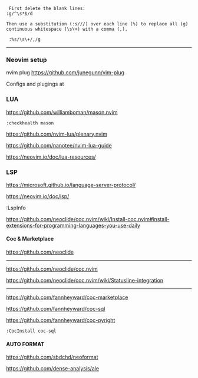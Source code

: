 
```
 First delete the blank lines:
:g/^\s*$/d

Then use a substitution (:s///) over each line (%) to replace all (g) continuous whitespace (\s\+) with a comma (,).
 
 :%s/\s\+/,/g

```
---

### Neovim setup

nvim plug
https://github.com/junegunn/vim-plug


Configs and plugings at


### LUA

https://github.com/williamboman/mason.nvim

``` :checkhealth mason  ```

https://github.com/nvim-lua/plenary.nvim

https://github.com/nanotee/nvim-lua-guide

https://neovim.io/doc/lua-resources/


### LSP

https://microsoft.github.io/language-server-protocol/

https://neovim.io/doc/lsp/

:LspInfo


https://github.com/neoclide/coc.nvim/wiki/Install-coc.nvim#install-extensions-for-programming-languages-you-use-daily



#### Coc & Marketplace

https://github.com/neoclide

--- 
https://github.com/neoclide/coc.nvim

https://github.com/neoclide/coc.nvim/wiki/Statusline-integration

---

https://github.com/fannheyward/coc-marketplace


https://github.com/fannheyward/coc-sql

https://github.com/fannheyward/coc-pyright

```
:CocInstall coc-sql
```

#### AUTO FORMAT

https://github.com/sbdchd/neoformat

https://github.com/dense-analysis/ale
